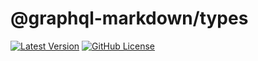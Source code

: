 # @graphql-markdown/types

[![Latest Version](https://img.shields.io/npm/v/@graphql-markdown/types?style=flat-square)](https://www.npmjs.com/package/@graphql-markdown/types)
[![GitHub License](https://img.shields.io/github/license/graphql-markdown/graphql-markdown?style=flat-square)](https://raw.githubusercontent.com/graphql-markdown/graphql-markdown/main/LICENSE)
